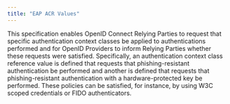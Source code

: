 ```yaml
---
title: "EAP ACR Values"
---
```


This specification enables OpenID Connect Relying Parties to request that specific authentication context classes be applied to authentications performed and for OpenID Providers to inform Relying Parties whether these requests were satisfied. Specifically, an authentication context class reference value is defined that requests that phishing-resistant authentication be performed and another is defined that requests that phishing-resistant authentication with a hardware-protected key be performed. These policies can be satisfied, for instance, by using W3C scoped credentials or FIDO authenticators.

